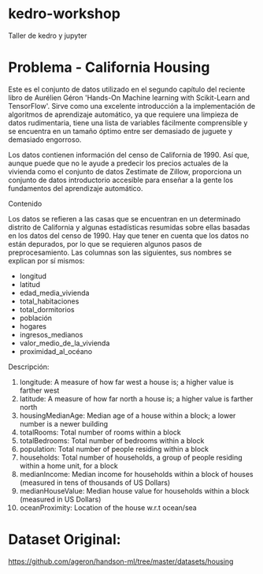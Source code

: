 # kedro-workshop
Taller de kedro y jupyter

# Problema - California Housing
Este es el conjunto de datos utilizado en el segundo capítulo del reciente libro de Aurélien Géron 'Hands-On Machine learning with Scikit-Learn and TensorFlow'. Sirve como una excelente introducción a la implementación de algoritmos de aprendizaje automático, ya que requiere una limpieza de datos rudimentaria, tiene una lista de variables fácilmente comprensible y se encuentra en un tamaño óptimo entre ser demasiado de juguete y demasiado engorroso.

Los datos contienen información del censo de California de 1990. Así que, aunque puede que no le ayude a predecir los precios actuales de la vivienda como el conjunto de datos Zestimate de Zillow, proporciona un conjunto de datos introductorio accesible para enseñar a la gente los fundamentos del aprendizaje automático.

Contenido

Los datos se refieren a las casas que se encuentran en un determinado distrito de California y algunas estadísticas resumidas sobre ellas basadas en los datos del censo de 1990. Hay que tener en cuenta que los datos no están depurados, por lo que se requieren algunos pasos de preprocesamiento. Las columnas son las siguientes, sus nombres se explican por sí mismos:

- longitud
- latitud
- edad_media_vivienda
- total_habitaciones
- total_dormitorios
- población
- hogares
- ingresos_medianos
- valor_medio_de_la_vivienda
- proximidad_al_océano

Descripción:
1. longitude: A measure of how far west a house is; a higher value is farther west
2. latitude: A measure of how far north a house is; a higher value is farther north
3. housingMedianAge: Median age of a house within a block; a lower number is a newer building
4. totalRooms: Total number of rooms within a block
5. totalBedrooms: Total number of bedrooms within a block
6. population: Total number of people residing within a block
7. households: Total number of households, a group of people residing within a home unit, for a block
8. medianIncome: Median income for households within a block of houses (measured in tens of thousands of US Dollars)
9. medianHouseValue: Median house value for households within a block (measured in US Dollars)
10. oceanProximity: Location of the house w.r.t ocean/sea

# Dataset Original:
https://github.com/ageron/handson-ml/tree/master/datasets/housing
